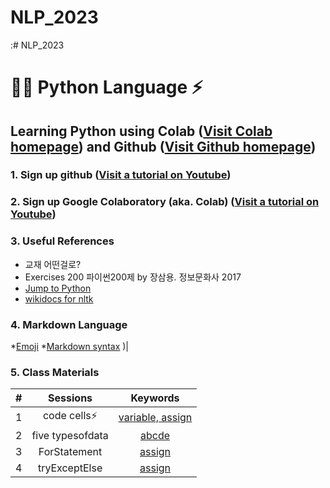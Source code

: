 # NLP_2023
:# NLP_2023

# 🐹🍦 **Python Language** ⚡

## **Learning Python** using **Colab** ([Visit Colab homepage](https://colab.research.google.com/?utm_source=scs-index)) and **Github** ([Visit Github homepage](https://github.com/))

### **1. Sign up github** ([Visit a tutorial on Youtube](https://www.youtube.com/watch?v=c-NikCpec7U))
### **2. Sign up Google Colaboratory** (aka. Colab) ([Visit a tutorial on Youtube](https://www.youtube.com/watch?v=2X_EU18OeYM))

### **3. Useful References**
- 교재 어떤걸로?
- Exercises 200 파이썬200제 by 장삼용. 정보문화사 2017
- [Jump to Python](https://wikidocs.net/book/1)
- [wikidocs for nltk](https://wikidocs.net/21667)

### **4. Markdown Language**
*[Emoji](https://gist.github.com/rxaviers/7360908)
*[Markdown syntax](https://www.markdownguide.org/basic-syntax/)
)|

### **5. Class Materials**
| # | Sessions | Keywords |
|:--:|:--:|:--:|
| 1 | code cells⚡ | [variable, assign](https://github.com/hw1025/NLP_2023)|
| 2 | five typesofdata | [abcde](https://github.com/hw1025/NLP_2023/blob/main/2_FiveTypesofData.ipynb)|
| 3 | ForStatement | [assign](https://github.com/hw1025/NLP_2023)|
| 4 | tryExceptElse | [assign](https://github.com/hw1025/NLP_2023/edit/main/README.md)|
